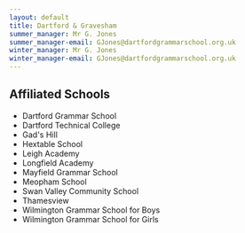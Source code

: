 ```yaml
---
layout: default
title: Dartford & Gravesham
summer_manager: Mr G. Jones
summer_manager-email: GJones@dartfordgrammarschool.org.uk
winter_manager: Mr G. Jones
winter_manager-email: GJones@dartfordgrammarschool.org.uk
---
```


## Affiliated Schools

- Dartford Grammar School
- Dartford Technical College
- Gad's Hill
- Hextable School
- Leigh Academy
- Longfield Academy
- Mayfield Grammar School
- Meopham School
- Swan Valley Community School
- Thamesview
- Wilmington Grammar School for Boys
- Wilmington Grammar School for Girls
